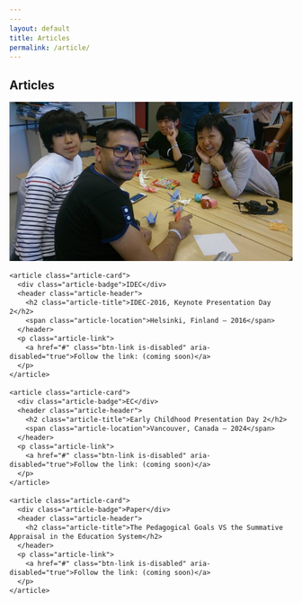 ```yaml
---
---
layout: default
title: Articles
permalink: /article/
---
```


<section class="page-banner">
  <div class="banner-overlay">
    <h1 class="banner-title">Articles</h1>
  </div>
  <img src="/assets/images/gallery1.jpg" alt="Articles Banner Image" class="banner-image">
</section>

<section class="section articles-section">
  <div class="articles-grid">

    <article class="article-card">
      <div class="article-badge">IDEC</div>
      <header class="article-header">
        <h2 class="article-title">IDEC-2016, Keynote Presentation Day 2</h2>
        <span class="article-location">Helsinki, Finland — 2016</span>
      </header>
      <p class="article-link">
        <a href="#" class="btn-link is-disabled" aria-disabled="true">Follow the link: (coming soon)</a>
      </p>
    </article>

    <article class="article-card">
      <div class="article-badge">EC</div>
      <header class="article-header">
        <h2 class="article-title">Early Childhood Presentation Day 2</h2>
        <span class="article-location">Vancouver, Canada — 2024</span>
      </header>
      <p class="article-link">
        <a href="#" class="btn-link is-disabled" aria-disabled="true">Follow the link: (coming soon)</a>
      </p>
    </article>

    <article class="article-card">
      <div class="article-badge">Paper</div>
      <header class="article-header">
        <h2 class="article-title">The Pedagogical Goals VS the Summative Appraisal in the Education System</h2>
      </header>
      <p class="article-link">
        <a href="#" class="btn-link is-disabled" aria-disabled="true">Follow the link: (coming soon)</a>
      </p>
    </article>

  </div>
</section>

